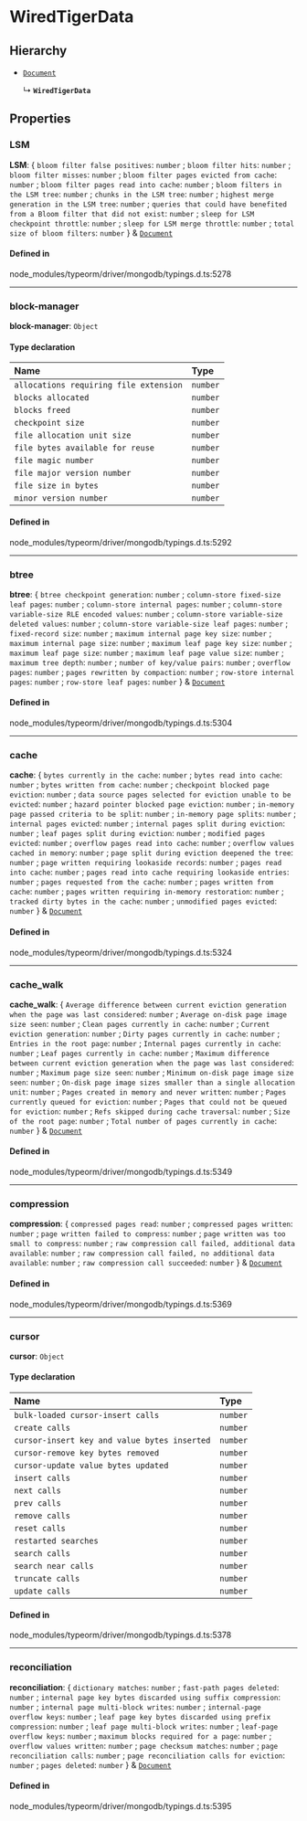 # WiredTigerData

## Hierarchy

- [`Document`](Document.md)

  ↳ **`WiredTigerData`**

## Properties

### LSM

 **LSM**: { `bloom filter false positives`: `number` ; `bloom filter hits`: `number` ; `bloom filter misses`: `number` ; `bloom filter pages evicted from cache`: `number` ; `bloom filter pages read into cache`: `number` ; `bloom filters in the LSM tree`: `number` ; `chunks in the LSM tree`: `number` ; `highest merge generation in the LSM tree`: `number` ; `queries that could have benefited from a Bloom filter that did not exist`: `number` ; `sleep for LSM checkpoint throttle`: `number` ; `sleep for LSM merge throttle`: `number` ; `total size of bloom filters`: `number`  } & [`Document`](Document.md)

#### Defined in

node_modules/typeorm/driver/mongodb/typings.d.ts:5278

___

### block-manager

 **block-manager**: `Object`

#### Type declaration

| Name | Type |
| :------ | :------ |
| `allocations requiring file extension` | `number` |
| `blocks allocated` | `number` |
| `blocks freed` | `number` |
| `checkpoint size` | `number` |
| `file allocation unit size` | `number` |
| `file bytes available for reuse` | `number` |
| `file magic number` | `number` |
| `file major version number` | `number` |
| `file size in bytes` | `number` |
| `minor version number` | `number` |

#### Defined in

node_modules/typeorm/driver/mongodb/typings.d.ts:5292

___

### btree

 **btree**: { `btree checkpoint generation`: `number` ; `column-store fixed-size leaf pages`: `number` ; `column-store internal pages`: `number` ; `column-store variable-size RLE encoded values`: `number` ; `column-store variable-size deleted values`: `number` ; `column-store variable-size leaf pages`: `number` ; `fixed-record size`: `number` ; `maximum internal page key size`: `number` ; `maximum internal page size`: `number` ; `maximum leaf page key size`: `number` ; `maximum leaf page size`: `number` ; `maximum leaf page value size`: `number` ; `maximum tree depth`: `number` ; `number of key/value pairs`: `number` ; `overflow pages`: `number` ; `pages rewritten by compaction`: `number` ; `row-store internal pages`: `number` ; `row-store leaf pages`: `number`  } & [`Document`](Document.md)

#### Defined in

node_modules/typeorm/driver/mongodb/typings.d.ts:5304

___

### cache

 **cache**: { `bytes currently in the cache`: `number` ; `bytes read into cache`: `number` ; `bytes written from cache`: `number` ; `checkpoint blocked page eviction`: `number` ; `data source pages selected for eviction unable to be evicted`: `number` ; `hazard pointer blocked page eviction`: `number` ; `in-memory page passed criteria to be split`: `number` ; `in-memory page splits`: `number` ; `internal pages evicted`: `number` ; `internal pages split during eviction`: `number` ; `leaf pages split during eviction`: `number` ; `modified pages evicted`: `number` ; `overflow pages read into cache`: `number` ; `overflow values cached in memory`: `number` ; `page split during eviction deepened the tree`: `number` ; `page written requiring lookaside records`: `number` ; `pages read into cache`: `number` ; `pages read into cache requiring lookaside entries`: `number` ; `pages requested from the cache`: `number` ; `pages written from cache`: `number` ; `pages written requiring in-memory restoration`: `number` ; `tracked dirty bytes in the cache`: `number` ; `unmodified pages evicted`: `number`  } & [`Document`](Document.md)

#### Defined in

node_modules/typeorm/driver/mongodb/typings.d.ts:5324

___

### cache\_walk

 **cache\_walk**: { `Average difference between current eviction generation when the page was last considered`: `number` ; `Average on-disk page image size seen`: `number` ; `Clean pages currently in cache`: `number` ; `Current eviction generation`: `number` ; `Dirty pages currently in cache`: `number` ; `Entries in the root page`: `number` ; `Internal pages currently in cache`: `number` ; `Leaf pages currently in cache`: `number` ; `Maximum difference between current eviction generation when the page was last considered`: `number` ; `Maximum page size seen`: `number` ; `Minimum on-disk page image size seen`: `number` ; `On-disk page image sizes smaller than a single allocation unit`: `number` ; `Pages created in memory and never written`: `number` ; `Pages currently queued for eviction`: `number` ; `Pages that could not be queued for eviction`: `number` ; `Refs skipped during cache traversal`: `number` ; `Size of the root page`: `number` ; `Total number of pages currently in cache`: `number`  } & [`Document`](Document.md)

#### Defined in

node_modules/typeorm/driver/mongodb/typings.d.ts:5349

___

### compression

 **compression**: { `compressed pages read`: `number` ; `compressed pages written`: `number` ; `page written failed to compress`: `number` ; `page written was too small to compress`: `number` ; `raw compression call failed, additional data available`: `number` ; `raw compression call failed, no additional data available`: `number` ; `raw compression call succeeded`: `number`  } & [`Document`](Document.md)

#### Defined in

node_modules/typeorm/driver/mongodb/typings.d.ts:5369

___

### cursor

 **cursor**: `Object`

#### Type declaration

| Name | Type |
| :------ | :------ |
| `bulk-loaded cursor-insert calls` | `number` |
| `create calls` | `number` |
| `cursor-insert key and value bytes inserted` | `number` |
| `cursor-remove key bytes removed` | `number` |
| `cursor-update value bytes updated` | `number` |
| `insert calls` | `number` |
| `next calls` | `number` |
| `prev calls` | `number` |
| `remove calls` | `number` |
| `reset calls` | `number` |
| `restarted searches` | `number` |
| `search calls` | `number` |
| `search near calls` | `number` |
| `truncate calls` | `number` |
| `update calls` | `number` |

#### Defined in

node_modules/typeorm/driver/mongodb/typings.d.ts:5378

___

### reconciliation

 **reconciliation**: { `dictionary matches`: `number` ; `fast-path pages deleted`: `number` ; `internal page key bytes discarded using suffix compression`: `number` ; `internal page multi-block writes`: `number` ; `internal-page overflow keys`: `number` ; `leaf page key bytes discarded using prefix compression`: `number` ; `leaf page multi-block writes`: `number` ; `leaf-page overflow keys`: `number` ; `maximum blocks required for a page`: `number` ; `overflow values written`: `number` ; `page checksum matches`: `number` ; `page reconciliation calls`: `number` ; `page reconciliation calls for eviction`: `number` ; `pages deleted`: `number`  } & [`Document`](Document.md)

#### Defined in

node_modules/typeorm/driver/mongodb/typings.d.ts:5395
